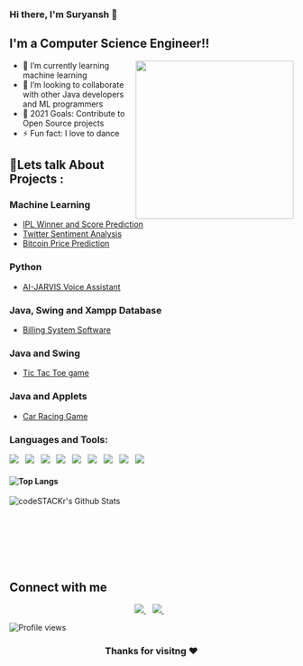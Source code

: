 ### Hi there, I'm Suryansh 👋

## I'm a Computer Science Engineer!!
<img align='right' src="https://miro.medium.com/max/850/1*IRGHmiGsa16stedQvIaZfw.gif" width="280">

- 🌱 I’m currently learning machine learning
- 👯 I’m looking to collaborate with other Java developers and ML programmers
- 🥅 2021 Goals: Contribute to Open Source projects
- ⚡ Fun fact: I love to dance 

## 💬Lets talk About Projects :
### Machine Learning
- [IPL Winner and Score Prediction](https://ipl-prediciton-1.herokuapp.com/)<br>
- [Twitter Sentiment Analysis](https://twitter-sentiment-anaylsis.herokuapp.com/)<br>
- [Bitcoin Price Prediction](https://github.com/SuryanshNaugraiya/Bitcoin_Prediction_System)<br>
### Python
- [AI-JARVIS Voice Assistant](https://github.com/SuryanshNaugraiya/AI-JARVIS)<br>
### Java, Swing and Xampp Database
- [Billing System Software](https://github.com/sainiprathmesh/Billing_Software)<br>
### Java and Swing
- [Tic Tac Toe game](https://github.com/SuryanshNaugraiya/tic_tac_toe_game)<br>
### Java and Applets
- [Car Racing Game](https://github.com/SuryanshNaugraiya/CarRacingGame)<br>



### Languages and Tools:
<p>
    <img src="https://img.shields.io/badge/python%20-%2314354C.svg?&style=for-the-badge&logo=python&logoColor=white">&nbsp;&nbsp;
    <img src="https://img.shields.io/badge/java-%23ED8B00.svg?&style=for-the-badge&logo=java&logoColor=white">&nbsp;&nbsp;
    <img src="https://img.shields.io/badge/c%20-%2300599C.svg?&style=for-the-badge&logo=c&logoColor=white">&nbsp;&nbsp;
    <img src="https://img.shields.io/badge/github%20-%23121011.svg?&style=for-the-badge&logo=github&logoColor=white">&nbsp;&nbsp;
    <img src="https://img.shields.io/badge/mysql-%2300f.svg?&style=for-the-badge&logo=mysql&logoColor=white"/>&nbsp;&nbsp;
    <img src="https://img.shields.io/badge/Jupyter%20-%23F37626.svg?&style=for-the-badge&logo=Jupyter&logoColor=white">&nbsp;&nbsp;
    <img src="https://img.shields.io/badge/numpy%20-%23013243.svg?&style=for-the-badge&logo=numpy&logoColor=white">&nbsp;&nbsp;
    <img src="https://img.shields.io/badge/pandas%20-%23150458.svg?&style=for-the-badge&logo=pandas&logoColor=white">&nbsp;&nbsp;
    <img src="https://img.shields.io/badge/git%20-%23F05033.svg?&style=for-the-badge&logo=git&logoColor=white"/>&nbsp;&nbsp;
</p>

#### ![Top Langs](https://github-readme-stats.vercel.app/api/top-langs/?username=SuryanshNaugraiya&show_icons=true)
 <img align="left" alt="codeSTACKr's Github Stats" src="https://github-readme-stats.codestackr.vercel.app/api?username=SuryanshNaugraiya&show_icons=true&hide_border=true" />
<br>
<br><br>
<br>
 <br>  
 <br>   
 <br>

## <div style ="align:left">Connect with me</div>
<p align='center'>
  <a href="mailto:suryansh.naugraiya_cs18@gla.ac.in">
    <img src="https://img.shields.io/badge/gmail-D14836?&style=for-the-badge&logo=gmail&logoColor=white" />
  </a>&nbsp;&nbsp;
  <a href="https://www.linkedin.com/in/suryansh-naugraiya-744796194//">
    <img src="https://img.shields.io/badge/linkedin-%230077B5.svg?&style=for-the-badge&logo=linkedin&logoColor=white" />
  </a>&nbsp;&nbsp;
</p> 

![Profile views](https://gpvc.arturio.dev/SuryanshNaugraiya)
### <p align="center">Thanks for visitng ❤</p>

  

